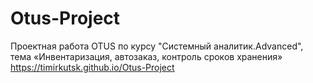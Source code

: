 # Otus-Project
Проектная работа OTUS по курсу "Системный аналитик.Advanced", тема «Инвентаризация, автозаказ, контроль сроков хранения»
https://timirkutsk.github.io/Otus-Project
